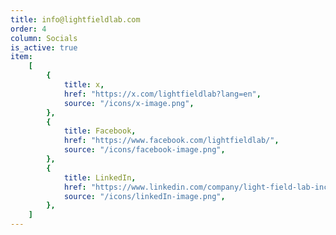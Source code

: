 ```yaml
---
title: info@lightfieldlab.com
order: 4
column: Socials
is_active: true
item:
    [
        {
            title: x,
            href: "https://x.com/lightfieldlab?lang=en",
            source: "/icons/x-image.png",
        },
        {
            title: Facebook,
            href: "https://www.facebook.com/lightfieldlab/",
            source: "/icons/facebook-image.png",
        },
        {
            title: LinkedIn,
            href: "https://www.linkedin.com/company/light-field-lab-inc./",
            source: "/icons/linkedIn-image.png",
        },
    ]
---
```

